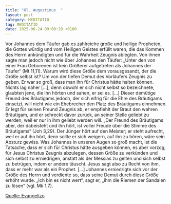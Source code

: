 ```yaml
---
title: "Hl. Augustinus  "
layout: post
category: MEDITATIO
tag: MEDITATIO
date: 2025-06-24 09:00:28 +0100
---
```

Vor Johannes dem Täufer gab es zahlreiche große und heilige Propheten, die Gottes würdig und vom Heiligen Geistes erfüllt waren, die das Kommen des Herrn ankündigten und für die Wahrheit Zeugnis ablegten. Von ihnen sagte man jedoch nicht wie über Johannes den Täufer: „Unter den von einer Frau Geborenen ist kein Größerer aufgetreten als Johannes der Täufer“ (Mt 11,11).<!--more--> Warum wird diese Größe dem vorausgesandt, der die Größe selbst ist? Um von der tiefen Demut des Vorläufers Zeugnis zu geben.
Er war so groß, dass man ihn für Christus hätte halten können. Nichts lag näher […], denn obwohl er sich nicht selbst so bezeichnete, glaubten jene, die ihn hörten und sahen, er sei es. […] Dieser demütige Freund des Bräutigams jedoch, der sich eifrig für die Ehre des Bräutigams einsetzt, will nicht wie ein Ehebrecher den Platz des Bräutigams einnehmen. Er legt für seinen Freund Zeugnis ab, er empfiehlt der Braut den wahren Bräutigam, und er schreckt davor zurück, an seiner Stelle geliebt zu werden, weil er nur in ihm geliebt werden will. „Der Freund des Bräutigams aber, der dabeisteht und ihn hört, ist voller Freude über die Stimme des Bräutigams“ (Joh 3,29).
Der Jünger hört auf den Meister; er steht aufrecht, weil er auf ihn hört, denn sollte er sich weigern, auf ihn zu hören, wäre sein Absturz gewiss. Was Johannes in unseren Augen so groß macht, ist die Tatsache, dass er sich für Christus hätte ausgeben können, es aber vorzog, für Jesus Christus Zeugnis abzulegen, dessen Größe zu verkünden und sich selbst zu erniedrigen, anstatt als der Messias zu gelten und sich selbst zu betrügen, indem er andere täuscht. Jesus sagt also zu Recht von ihm, dass er mehr war als ein Prophet. […] Johannes erniedrigte sich vor der Größe des Herrn und verdiente so, dass seine Demut durch diese Größe erhöht wurde. „Ich bin es nicht wert“, sagt er, „ihm die Riemen der Sandalen zu lösen“ (vgl. Mk 1,7).


[Quelle: Evangelizo](https://evangeliumtagfuertag.org/DE/gospel)
